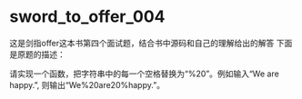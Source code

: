 # sword_to_offer_004
这是剑指offer这本书第四个面试题，结合书中源码和自己的理解给出的解答
下面是原题的描述：

请实现一个函数，把字符串中的每一个空格替换为“%20”。例如输入“We are happy.”, 则输出“We%20are20%happy.”。
